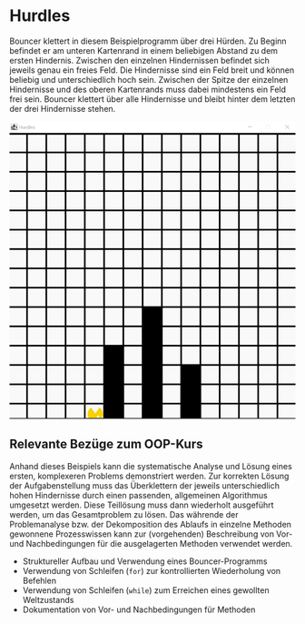 # Hurdles

Bouncer klettert in diesem Beispielprogramm über drei Hürden. Zu Beginn befindet er am unteren Kartenrand in einem beliebigen Abstand zu dem ersten Hindernis. Zwischen den einzelnen Hindernissen befindet sich jeweils genau ein freies Feld. Die Hindernisse sind ein Feld breit und können beliebig und unterschiedlich hoch sein. Zwischen der Spitze der einzelnen Hindernisse und des oberen Kartenrands muss dabei mindestens ein Feld frei sein. Bouncer klettert über alle Hindernisse und bleibt hinter dem letzten der drei Hindernisse stehen.


![Video der erstellten Animation. Bouncer klettert über alle drei Hindernisse und bleibt dann stehen.](docs/demo.gif "Video der erstellen Animation")

## Relevante Bezüge zum OOP-Kurs

Anhand dieses Beispiels kann die systematische Analyse und Lösung eines ersten, komplexeren Problems demonstriert werden. Zur korrekten Lösung der Aufgabenstellung muss das Überklettern der jeweils unterschiedlich hohen Hindernisse durch einen passenden, allgemeinen Algorithmus umgesetzt werden. Diese Teillösung muss dann wiederholt ausgeführt werden, um das Gesamtproblem zu lösen. Das währende der Problemanalyse bzw. der Dekomposition des Ablaufs in einzelne Methoden gewonnene Prozesswissen kann zur (vorgehenden) Beschreibung von Vor- und Nachbedingungen für die ausgelagerten Methoden verwendet werden.

- Struktureller Aufbau und Verwendung eines Bouncer-Programms
- Verwendung von Schleifen (`for`) zur kontrollierten Wiederholung von Befehlen
- Verwendung von Schleifen (`while`) zum Erreichen eines gewollten Weltzustands
- Dokumentation von Vor- und Nachbedingungen für Methoden